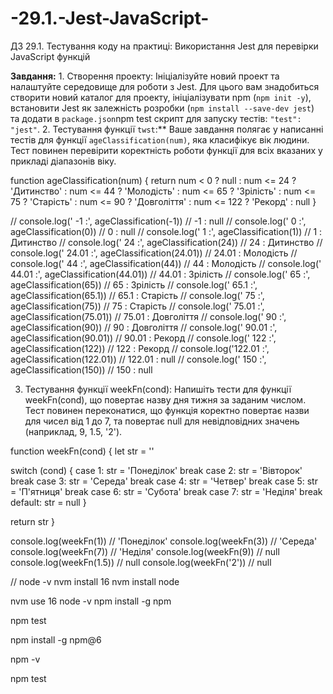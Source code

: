 # -29.1.-Jest-JavaScript-
ДЗ 29.1. Тестування коду на практиці: Використання Jest для перевірки JavaScript функцій


 **Завдання:**
    1. Створення проекту: Ініціалізуйте новий проект та налаштуйте середовище для роботи з Jest. 
Для цього вам знадобиться створити новий каталог для проекту, ініціалізувати npm (`npm init -y`), встановити Jest як залежність розробки (`npm install --save-dev jest`) та додати в `package.json`npm test скрипт для запуску тестів: `"test": "jest"`.
    2. Тестування функції `twst`:** Ваше завдання полягає у написанні тестів для функції `ageClassification(num)`, яка класифікує вік людини. 
Тест повинен перевірити коректність роботи функції для всіх вказаних у прикладі діапазонів віку.

function ageClassification(num) {
  return num < 0 ? null :
    num <= 24 ? 'Дитинство' :
      num <= 44 ? 'Молодість' :
        num <= 65 ? 'Зрілість' :
          num <= 75 ? 'Старість' :
            num <= 90 ? 'Довголіття' :
              num <= 122 ? 'Рекорд' : null
}

// console.log('    -1 :', ageClassification(-1)) // -1 : null
// console.log('     0 :', ageClassification(0)) // 0 : null
// console.log('     1 :', ageClassification(1)) // 1 : Дитинство
// console.log('    24 :', ageClassification(24)) // 24 : Дитинство
// console.log(' 24.01 :', ageClassification(24.01)) // 24.01 : Молодість
// console.log('    44 :', ageClassification(44)) // 44 : Молодість
// console.log(' 44.01 :', ageClassification(44.01)) // 44.01 : Зрілість
// console.log('    65 :', ageClassification(65)) // 65 : Зрілість
// console.log('  65.1 :', ageClassification(65.1)) // 65.1 : Старість
// console.log('    75 :', ageClassification(75)) // 75 : Старість
// console.log(' 75.01 :', ageClassification(75.01)) // 75.01 : Довголіття
// console.log('    90 :', ageClassification(90)) // 90 : Довголіття
// console.log(' 90.01 :', ageClassification(90.01)) // 90.01 : Рекорд
// console.log('   122 :', ageClassification(122)) // 122 : Рекорд
// console.log('122.01 :', ageClassification(122.01)) // 122.01 : null
// console.log('   150 :', ageClassification(150)) // 150 : null


  3. Тестування функції weekFn(cond): Напишіть тести для функції weekFn(cond), що повертає назву дня тижня за заданим числом. 
Тест повинен переконатися, що функція коректно повертає назви для чисел від 1 до 7, та повертає null для невідповідних значень (наприклад, 9, 1.5, '2').

function weekFn(cond) {
  let str = ''

  switch (cond) {
    case 1:
      str = 'Понеділок'
      break
    case 2:
      str = 'Вівторок'
      break
    case 3:
      str = 'Середа'
      break
    case 4:
      str = 'Четвер'
      break
    case 5:
      str = 'П\'ятниця'
      break
    case 6:
      str = 'Субота'
      break
    case 7:
      str = 'Неділя'
      break
    default:
      str = null
  }

  return str
}

console.log(weekFn(1))   // 'Понеділок'
console.log(weekFn(3))   // 'Середа'
console.log(weekFn(7))   // 'Неділя'
console.log(weekFn(9))   // null
console.log(weekFn(1.5)) // null
console.log(weekFn('2')) // null



// 
node -v
nvm install 16
nvm install node

nvm use 16
node -v
npm install -g npm

npm test

npm install -g npm@6

npm -v

npm test
